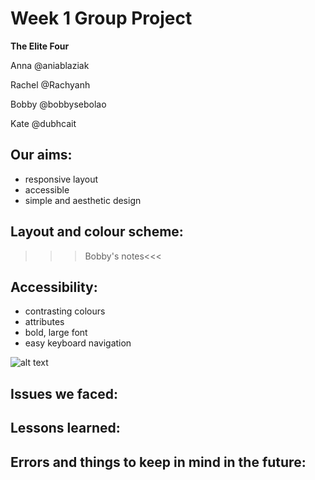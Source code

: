 # Week 1 Group Project

**The Elite Four**

Anna @aniablaziak

Rachel @Rachyanh

Bobby @bobbysebolao

Kate @dubhcait

## Our aims:

- responsive layout
- accessible
- simple and aesthetic design

## Layout and colour scheme:

>>>Bobby's notes<<<

## Accessibility:

- contrasting colours
- attributes
- bold, large font
- easy keyboard navigation

![alt text](https://i.ibb.co/QX4FFFF/Screenshot-2019-03-07-at-16-22-36.png)


## Issues we faced:

## Lessons learned:

## Errors and things to keep in mind in the future:




